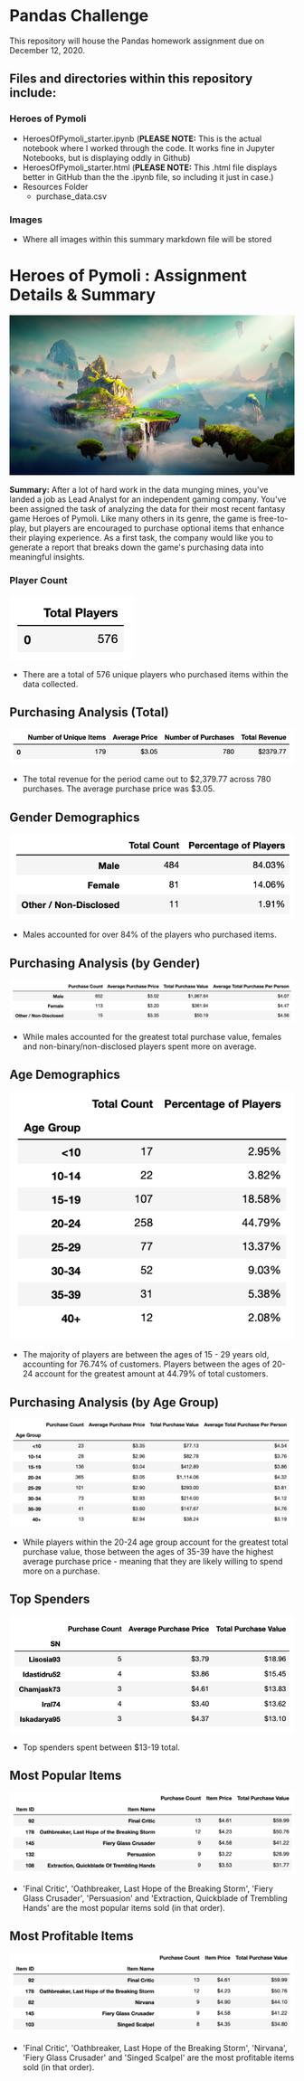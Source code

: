 # Pandas Challenge
This repository will house the Pandas homework assignment due on December 12, 2020.

## Files and directories within this repository include:

### Heroes of Pymoli
* HeroesOfPymoli_starter.ipynb (**PLEASE NOTE:** This is the actual notebook where I worked through the code. It works fine in Jupyter Notebooks, but is displaying oddly in Github)
* HeroesOfPymoli_starter.html (**PLEASE NOTE:** This .html file displays better in GitHub than the the .ipynb file, so including it just in case.)
* Resources Folder
  * purchase_data.csv
### Images
* Where all images within this summary markdown file will be stored

# Heroes of Pymoli : Assignment Details & Summary
![HeroesofPymoli](https://github.com/shadeetabasi/pandas-challenge/blob/main/Images/Fantasy.png)

**Summary:** After a lot of hard work in the data munging mines, you've landed a job as Lead Analyst for an independent gaming company. You've been assigned the task of analyzing the data for their most recent fantasy game Heroes of Pymoli. Like many others in its genre, the game is free-to-play, but players are encouraged to purchase optional items that enhance their playing experience. As a first task, the company would like you to generate a report that breaks down the game's purchasing data into meaningful insights.

### Player Count
![PlayerCount](https://github.com/shadeetabasi/pandas-challenge/blob/main/Images/Player%20Count.png)

* There are a total of 576 unique players who purchased items within the data collected.

## Purchasing Analysis (Total)
![PurchasingAnalysisTotal](https://github.com/shadeetabasi/pandas-challenge/blob/main/Images/Purchasing%20Analysis%20-%20Total.png)

* The total revenue for the period came out to $2,379.77 across 780 purchases. The average purchase price was $3.05.

## Gender Demographics
![GenderDemographics](https://github.com/shadeetabasi/pandas-challenge/blob/main/Images/Gender%20Demographics.png)

* Males accounted for over 84% of the players who purchased items.

## Purchasing Analysis (by Gender)
![PurchasingAnalysisbyGender](https://github.com/shadeetabasi/pandas-challenge/blob/main/Images/Purchasing%20Analysis%20-%20by%20Gender.png)

* While males accounted for the greatest total purchase value, females and non-binary/non-disclosed players spent more on average.

## Age Demographics
![AgeDemographics](https://github.com/shadeetabasi/pandas-challenge/blob/main/Images/Age%20Demographics.png)

* The majority of players are between the ages of 15 - 29 years old, accounting for 76.74% of customers. Players between the ages of 20-24 account for the greatest amount at 44.79% of total customers. 

## Purchasing Analysis (by Age Group)
![PurchasingAnalysisbyGender](https://github.com/shadeetabasi/pandas-challenge/blob/main/Images/Purchasing%20Analysis%20-%20by%20Age%20Group.png)

* While players within the 20-24 age group account for the greatest total purchase value, those between the ages of 35-39 have the highest average purchase price - meaning that they are likely willing to spend more on a purchase.

## Top Spenders
![TopSpenders](https://github.com/shadeetabasi/pandas-challenge/blob/main/Images/Top%20Spenders.png)

* Top spenders spent between $13-19 total.

## Most Popular Items
![MostPopularItems](https://github.com/shadeetabasi/pandas-challenge/blob/main/Images/Most%20Popular%20Items.png)

* 'Final Critic', 'Oathbreaker, Last Hope of the Breaking Storm', 'Fiery Glass Crusader', 'Persuasion' and 'Extraction, Quickblade of Trembling Hands' are the most popular items sold (in that order).

## Most Profitable Items
![MostProfitableItems](https://github.com/shadeetabasi/pandas-challenge/blob/main/Images/Most%20Profitable%20Items.png)

* 'Final Critic', 'Oathbreaker, Last Hope of the Breaking Storm', 'Nirvana', 'Fiery Glass Crusader' and 'Singed Scalpel' are the most profitable items sold (in that order).
